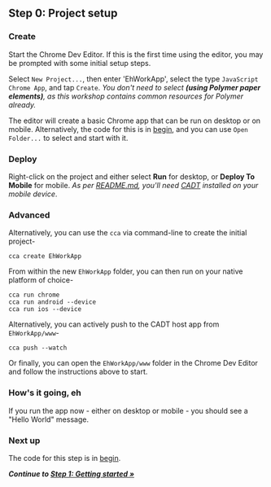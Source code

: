 ## Step 0: Project setup

### Create

Start the Chrome Dev Editor. If this is the first time using the editor, you may be prompted with some initial setup steps.

Select `New Project...`, then enter 'EhWorkApp', select the type `JavaScript Chrome App`, and tap `Create`.
_You don't need to select **(using Polymer paper elements)**, as this workshop contains common resources for Polymer already._

The editor will create a basic Chrome app that can be run on desktop or on mobile. Alternatively, the code for this is in  [begin](https://github.com/MobileChromeApps/workshop-cca-eh/blob/master/workshop/begin), and you can use `Open Folder...` to select and start with it.

### Deploy

Right-click on the project and either select **Run** for desktop, or **Deploy To Mobile** for mobile. _As per [README.md](https://github.com/MobileChromeApps/workshop-cca-eh/blob/master/README.md), you'll need [CADT](https://github.com/MobileChromeApps/workshop-cca-eh/blob/master/README.md#deploy-to-mobile) installed on your mobile device_.

### Advanced

Alternatively, you can use the `cca` via command-line to create the initial project-

    cca create EhWorkApp

From within the new `EhWorkApp` folder, you can then run on your native platform of choice-

    cca run chrome
    cca run android --device
    cca run ios --device

Alternatively, you can actively push to the CADT host app from `EhWorkApp/www`-

    cca push --watch

Or finally, you can open the `EhWorkApp/www` folder in the Chrome Dev Editor and follow the instructions above to start.

### How's it going, eh

If you run the app now - either on desktop or mobile - you should see a "Hello World" message.

### Next up

The code for this step is in [begin](https://github.com/MobileChromeApps/workshop-cca-eh/blob/master/workshop/begin).

_**Continue to [Step 1: Getting started &raquo;](https://github.com/MobileChromeApps/workshop-cca-eh/blob/master/docs/step2.md)**_
